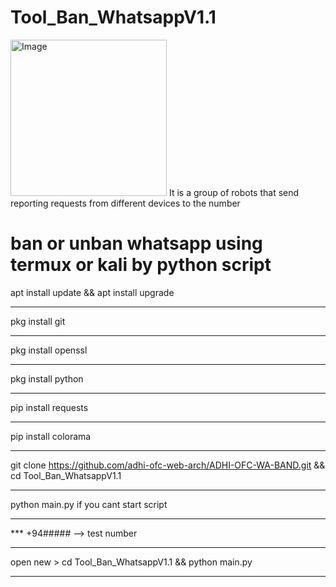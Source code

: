# Tool_Ban_WhatsappV1.1
<img width="250" alt="Image" src="https://github.com/user-attachments/assets/1d341043-e27b-4eb5-9958-07bbbce029fd" />
It is a group of robots that send reporting requests from different devices to the number 

ban or unban whatsapp using termux or kali by python script
=
apt install update && apt install upgrade
*************************************************************
pkg install git
*************************************************************
pkg install openssl
*************************************************************
pkg install python
*************************************************************
pip install requests
*************************************************************
pip install colorama
*************************************************************
git clone https://github.com/adhi-ofc-web-arch/ADHI-OFC-WA-BAND.git && cd Tool_Ban_WhatsappV1.1
*************************************************************
python main.py if you cant start script
*************************************************************
*** +94##### --> test number
*************************************************************
open new > cd Tool_Ban_WhatsappV1.1 && python main.py
*************************************************************

